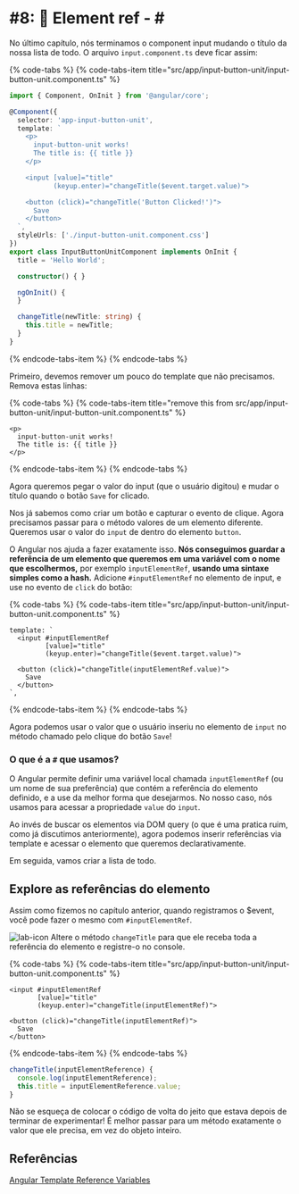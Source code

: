 
# \#8: 📎 Element ref - \#

No último capítulo, nós terminamos o component input mudando o título da nossa lista de todo. O arquivo `input.component.ts` deve ficar assim:

{% code-tabs %}
{% code-tabs-item title="src/app/input-button-unit/input-button-unit.component.ts" %}
```typescript
import { Component, OnInit } from '@angular/core';

@Component({
  selector: 'app-input-button-unit',
  template: `
    <p>
      input-button-unit works!
      The title is: {{ title }}
    </p>

    <input [value]="title"
           (keyup.enter)="changeTitle($event.target.value)">

    <button (click)="changeTitle('Button Clicked!')">
      Save
    </button>
  `,  
  styleUrls: ['./input-button-unit.component.css']  
})    
export class InputButtonUnitComponent implements OnInit {
  title = 'Hello World';

  constructor() { }                     

  ngOnInit() {
  }

  changeTitle(newTitle: string) {
    this.title = newTitle;
  }
}
```
{% endcode-tabs-item %}
{% endcode-tabs %}

Primeiro, devemos remover um pouco do template que não precisamos. Remova estas linhas:

{% code-tabs %}
{% code-tabs-item title="remove this from src/app/input-button-unit/input-button-unit.component.ts" %}
```markup
<p>
  input-button-unit works!
  The title is: {{ title }}
</p>
```
{% endcode-tabs-item %}
{% endcode-tabs %}

Agora queremos pegar o valor do input \(que o usuário digitou\) e mudar o título quando o botão `Save` for clicado.

Nos já sabemos como criar um botão e capturar o evento de clique. Agora precisamos passar para o método valores de um elemento diferente. Queremos usar o valor do `input` de dentro do elemento `button`.

O Angular nos ajuda a fazer exatamente isso. **Nós conseguimos guardar a referência de um elemento que queremos em uma variável com o nome que escolhermos,** por exemplo `inputElementRef`, **usando uma sintaxe simples como a hash.** Adicione `#inputElementRef` no elemento de input, e use no evento de `click` do botão:

{% code-tabs %}
{% code-tabs-item title="src/app/input-button-unit/input-button-unit.component.ts" %}
```markup
template: `
  <input #inputElementRef
         [value]="title"
         (keyup.enter)="changeTitle($event.target.value)">

  <button (click)="changeTitle(inputElementRef.value)">
    Save
  </button>
`,
```
{% endcode-tabs-item %}
{% endcode-tabs %}

Agora podemos usar o valor que o usuário inseriu no elemento de `input` no método chamado pelo clique do botão `Save`!


### O que é a `#` que usamos?

O Angular permite definir uma variável local chamada `inputElementRef` \(ou um nome de sua preferência\) que contém a referência do elemento definido, e a use da melhor forma que desejarmos. No nosso caso, nós usamos para acessar a propriedade `value` do `input`.

Ao invés de buscar os elementos via DOM query \(o que é uma pratica ruim, como já discutimos anteriormente\), agora podemos inserir referências via template e acessar o elemento que queremos declarativamente.

Em seguida, vamos criar a lista de todo.

## Explore as referências do elemento


Assim como fizemos no capítulo anterior, quando registramos o $event, você pode fazer o mesmo com `#inputElementRef`.

![lab-icon](.gitbook/assets/lab%20%283%29.jpg) Altere o método `changeTitle` para que ele receba toda a referência do elemento e registre-o no console.

{% code-tabs %}
{% code-tabs-item title="src/app/input-button-unit/input-button-unit.component.ts" %}
```markup
<input #inputElementRef
       [value]="title"              
       (keyup.enter)="changeTitle(inputElementRef)">

<button (click)="changeTitle(inputElementRef)">
  Save
</button>
```
{% endcode-tabs-item %}
{% endcode-tabs %}

```typescript
changeTitle(inputElementReference) {
  console.log(inputElementReference);
  this.title = inputElementReference.value;
}
```
Não se esqueça de colocar o código de volta do jeito que estava depois de terminar de experimentar! É melhor passar para um método exatamente o valor que ele precisa, em vez do objeto inteiro.

## Referências

[Angular Template Reference Variables](https://angular.io/guide/template-syntax#template-reference-variables--var-)
